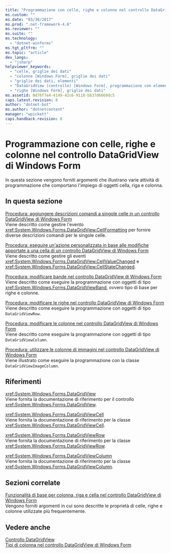 ```yaml
---
title: "Programmazione con celle, righe e colonne nel controllo DataGridView di Windows Form | Microsoft Docs"
ms.custom: ""
ms.date: "03/30/2017"
ms.prod: ".net-framework-4.6"
ms.reviewer: ""
ms.suite: ""
ms.technology: 
  - "dotnet-winforms"
ms.tgt_pltfrm: ""
ms.topic: "article"
dev_langs: 
  - "jsharp"
helpviewer_keywords: 
  - "celle, griglie dei dati"
  - "colonne [Windows Form], griglie dei dati"
  - "griglie dei dati, elementi"
  - "DataGridView (controllo) [Windows Form], programmazione con elementi della griglia"
  - "righe [Windows Form], griglie dei dati"
ms.assetid: 0d76f7e4-4149-42c6-9118-bb37d6669dc5
caps.latest.revision: 8
author: "dotnet-bot"
ms.author: "dotnetcontent"
manager: "wpickett"
caps.handback.revision: 8
---
```

# Programmazione con celle, righe e colonne nel controllo DataGridView di Windows Form
In questa sezione vengono forniti argomenti che illustrano varie attività di programmazione che comportano l'impiego di oggetti cella, riga e colonna.  
  
## In questa sezione  
 [Procedura: aggiungere descrizioni comandi a singole celle in un controllo DataGridView di Windows Form](../../../../docs/framework/winforms/controls/add-tooltips-to-individual-cells-in-a-wf-datagridview-control.md)  
 Viene descritto come gestire l'evento <xref:System.Windows.Forms.DataGridView.CellFormatting> per fornire diverse descrizioni comandi per le singole celle.  
  
 [Procedura: eseguire un'azione personalizzata in base alle modifiche apportate a una cella di un controllo DataGridView di Windows Form](../../../../docs/framework/winforms/controls/perform-a-custom-action-based-on-changes-in-a-cell-of-a-datagrid.md)  
 Viene descritto come gestire gli eventi <xref:System.Windows.Forms.DataGridView.CellValueChanged> e <xref:System.Windows.Forms.DataGridView.CellStateChanged>.  
  
 [Procedura: modificare bande nel controllo DataGridView di Windows Form](../../../../docs/framework/winforms/controls/how-to-manipulate-bands-in-the-windows-forms-datagridview-control.md)  
 Viene descritto come eseguire la programmazione con oggetti di tipo <xref:System.Windows.Forms.DataGridViewBand>, ovvero tipo di base per righe e colonne.  
  
 [Procedura: modificare le righe nel controllo DataGridView di Windows Form](../../../../docs/framework/winforms/controls/how-to-manipulate-rows-in-the-windows-forms-datagridview-control.md)  
 Viene descritto come eseguire la programmazione con oggetti di tipo `DataGridViewRow`.  
  
 [Procedura: modificare le colonne nel controllo DataGridView di Windows Form](../../../../docs/framework/winforms/controls/how-to-manipulate-columns-in-the-windows-forms-datagridview-control.md)  
 Viene descritto come eseguire la programmazione con oggetti di tipo `DataGridViewColumn`.  
  
 [Procedura: utilizzare le colonne di immagini nel controllo DataGridView di Windows Form](../../../../docs/framework/winforms/controls/how-to-work-with-image-columns-in-the-windows-forms-datagridview-control.md)  
 Viene illustrato come eseguire la programmazione con la classe `DataGridViewImageColumn`.  
  
## Riferimenti  
 <xref:System.Windows.Forms.DataGridView>  
 Viene fornita la documentazione di riferimento per il controllo <xref:System.Windows.Forms.DataGridView>.  
  
 <xref:System.Windows.Forms.DataGridViewCell>  
 Viene fornita la documentazione di riferimento per la classe <xref:System.Windows.Forms.DataGridViewCell>.  
  
 <xref:System.Windows.Forms.DataGridViewRow>  
 Viene fornita la documentazione di riferimento per la classe <xref:System.Windows.Forms.DataGridViewRow>.  
  
 <xref:System.Windows.Forms.DataGridViewColumn>  
 Viene fornita la documentazione di riferimento per la classe <xref:System.Windows.Forms.DataGridViewColumn>.  
  
## Sezioni correlate  
 [Funzionalità di base per colonna, riga e cella nel controllo DataGridView di Windows Form](../../../../docs/framework/winforms/controls/basic-column-row-and-cell-features-wf-datagridview-control.md)  
 Vengono forniti argomenti in cui sono descritte le proprietà di celle, righe e colonne utilizzate più frequentemente.  
  
## Vedere anche  
 [Controllo DataGridView](../../../../docs/framework/winforms/controls/datagridview-control-windows-forms.md)   
 [Tipi di colonna nel controllo DataGridView di Windows Form](../../../../docs/framework/winforms/controls/column-types-in-the-windows-forms-datagridview-control.md)